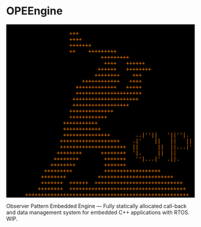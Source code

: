 # OPEEngine

<pre style="color:#ff8000;background-color: black; ">                                                                                                                                                      
                    +++                                                                                                   
                    ++++                                                                                                  
                    +++++++                                                                                               
                    ++    +++++++++                                                                                       
                              +++++++++                                                                                   
                               ++++   ++++++                                                                              
                             ++++++   ++++++++                                                                            
                            ++++++++    +++                                                                               
                        ++++++++++++   ++++                                                                               
                      +++++++++++++   +++++                                                                               
                      +++++++++++++++++++++                                                                               
                     +++++++++++++++++++++                                                                                
                     ++++++++++++++++++                                                                                   
                    ++++++++++++++                                                                                        
                    ++++++++++++                                                                                          
                  +++++++++++                                                                                             
                  ++++++++++++                                                                                            
                  +++++++++++++++        ..|''||   '||''|.  '||''''|  '||''''|                    ||                      
                 +++++++++++++++++++    .|'    ||   ||   ||  ||  .     ||  .    .. ...     ... . ...  .. ...     ....     
                 +++++++++++++++++++++  ||      ||  ||...|'  ||''|     ||''|     ||  ||   || ||   ||   ||  ||  .|...||    
                ++++++++      ++++++++  '|.     ||  ||       ||        ||        ||  ||    |''    ||   ||  ||  ||         
               ++++++++        +++++++   ''|...|'  .||.     .||.....| .||.....| .||. ||.  '||||. .||. .||. ||.  '|...'    
              ++++++++         +++++++                                                   .|....'                          
            +++++++++          ++++++++++++++++++                                                                         
           ++++++++          ++++++++++++++++++++++++                                                                     
           +++++++  ++++++  ++++++++++++++++++++++++++++                                                                  
          ++++++++  +++++++++++++++++++++++++++++++++++++                                                                 
      ++++++++++++++++++++++++++++++++++++++++++++++++++++                             
</pre>

Observer Pattern Embedded Engine — Fully statically allocated call-back and data management system for embedded C++ applications with RTOS.  
WIP. 
